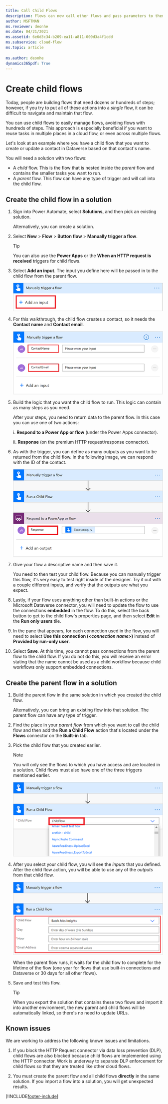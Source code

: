 ```yaml
---
title: Call Child Flows
description: Flows can now call other flows and pass parameters to them.
author: MSFTMAN
ms.reviewer: deonhe
ms.date: 04/21/2021
ms.assetid: 6e6d3c34-b209-ea11-a811-000d3a4f1cdd
ms.subservice: cloud-flow
ms.topic: article

ms.author: deonhe
dynamics365pdf: True
---
```

# Create child flows

Today, people are building flows that need dozens or hundreds of steps; however, if you try to put all of these actions into a _single_ flow, it can be difficult to navigate and maintain that flow. 

You can use child flows to easily manage flows, avoiding flows with hundreds of steps. This approach is especially beneficial if you want to reuse tasks in multiple places in a cloud flow, or even across multiple flows.

Let's look at an example where you have a child flow that you want to create or update a contact in Dataverse based on that contact's name.

You will need a solution with two flows:
- A *child* flow. This is the flow that is nested inside the *parent* flow and contains the smaller tasks you want to run.
- A *parent* flow. This flow can have any type of trigger and will call into the child flow.

## Create the child flow in a solution

1. Sign into Power Automate, select **Solutions**, and then pick an existing solution. 
   
   Alternatively, you can create a solution. 

1. Select **New** > **Flow** > **Button flow** > **Manually trigger a flow**. 

   >[!TIP]
   >You can also use the **Power Apps** or the  **When an HTTP request is received** triggers for child flows.

1. Select **Add an input**.
   The input you define here will be passed in to the child flow from the parent flow.

    ![The the input that will come from parent flows.](./media/call-child-flow/add-trigger-input.png "The the input that will come from parent flows")

1. For this walkthrough, the child flow creates a contact, so it needs the **Contact name** and **Contact email**.

   ![Input for child flow.](./media/call-child-flow/input-definition.png "Input for child flow")

1. Build the logic that you want the child flow to run. This logic can contain as many steps as you need. 

   After your steps, you need to return data to the parent flow. In this case you can use one of two actions:

   i. **Respond to a Power App or flow** (under the Power Apps connector).
   
   ii. **Response** (on the premium HTTP request/response connector).

1. As with the trigger, you can define as many outputs as you want to be returned from the child flow. In the following image, we can respond with the ID of the contact.

   ![Child flow response.](./media/call-child-flow/response-output.png "Child flow response")

1. Give your flow a descriptive name and then save it. 

   You need to then test your child flow. Because you can manually trigger this flow, it's very easy to test right inside of the designer. Try it out with a couple different inputs, and verify that the outputs are what you expect.

1. Lastly, if your flow uses anything other than built-in actions or the Microsoft Dataverse connector, you will need to update the flow to use the connections **embedded** in the flow. To do this, select the back button to get to the child flow's properties page, and then select **Edit** in the **Run only users** tile.

1. In the pane that appears, for each connection used in the flow, you will need to select **Use this connection (<_connection name>_)** instead of **Provided by run-only user**.

1. Select **Save**. At this time, you cannot pass connections from the parent flow to the child flow. If you do not do this, you will receive an error stating that the name cannot be used as a child workflow because child workflows only support embedded connections.

## Create the parent flow in a solution

1. Build the parent flow in the same solution in which you created the child flow.
   
   Alternatively, you can bring an existing flow into that solution. The parent flow can have any type of trigger.

1. Find the place in your *parent flow* from which you want to call the child flow and then add the **Run a Child Flow** action that's located under the **Flows** connector on the **Built-in** tab.

1. Pick the child flow that you created earlier. 

   >[!NOTE]
   >You will only see the flows to which you have access and are located in a solution. Child flows must also have one of the three triggers mentioned earlier.

   ![Select the child flow to run.](./media/call-child-flow/select-child-flow.png "Select the child flow to run")

1. After you select your child flow, you will see the _inputs_ that you defined. After the child flow action, you will be able to use any of the _outputs_ from that child flow.

   ![Inputs.](./media/call-child-flow/view-child-flow-input.png "Inputs")

   When the parent flow runs, it waits for the child flow to complete for the lifetime of the flow (one year for flows that use built-in connections and Dataverse or 30 days for all other flows).

1. Save and test this flow. 

   >[!TIP]
   >When you export the solution that contains these two flows and import it into another environment, the new parent and child flows will be automatically linked, so there's no need to update URLs. 
   
## Known issues

We are working to address the following known issues and limitations.

1. If you block the HTTP Request connector via data loss prevention (DLP), child flows are also blocked because child flows are implemented using the HTTP connector. Work is underway to separate DLP enforcement for child flows so that they are treated like other cloud flows.

1. You must create the parent flow and all child flows **directly** in the same solution. If you import a flow into a solution, you will get unexpected results.

[!INCLUDE[footer-include](includes/footer-banner.md)]
